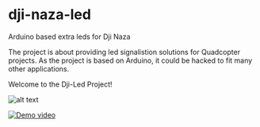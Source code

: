 dji-naza-led
============

Arduino based extra leds for Dji Naza

The project is about providing led signalistion solutions for Quadcopter projects. As the project is based on Arduino, it could be hacked to fit many other applications.

Welcome to the Dji-Led Project! 

![alt text](https://raw.github.com/diogeneyves/dji-naza-led/master/images/wiring.png "Arduino wiring schema")

[![Demo video](http://img.youtube.com/vi/slst10RpRxM/0.jpg)](http://www.youtube.com/watch?v=slst10RpRxM)



